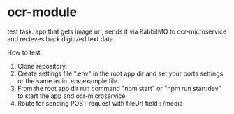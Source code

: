 # ocr-module

test task. app that gets image url, sends it via RabbitMQ to ocr-microservice and recieves back digitized text data.

How to test:

1. Clone repository.
2. Create settings file ".env" in the root app dir and set your ports settings or the same as in .env.example file.
3. From the root app dir run command "npm start" or "npm run start:dev" to start the app and ocr-microservice.
4. Route for sending POST request with fileUrl field : /media

